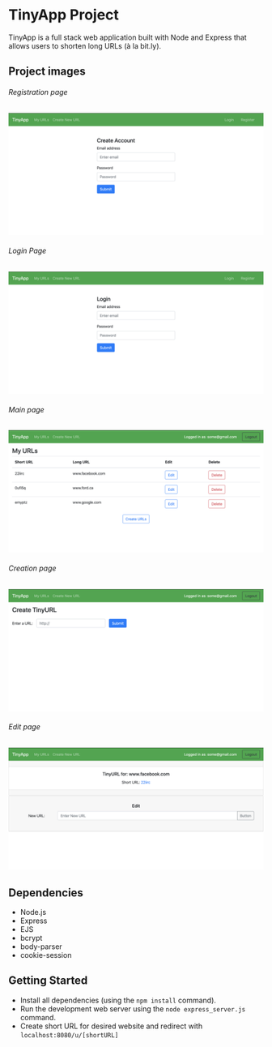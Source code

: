 # TinyApp Project

TinyApp is a full stack web application built with Node and Express that allows users to shorten long URLs (à la bit.ly).

## Project images
###### Registration page
!["Registration Page"](https://github.com/Sushant-ABdigital/tinyapp/blob/master/docs/Register.png?raw=true)
###### Login Page
!["Login Page"](https://github.com/Sushant-ABdigital/tinyapp/blob/master/docs/Login.png?raw=true)
###### Main page
!["Main Page"](https://github.com/Sushant-ABdigital/tinyapp/blob/master/docs/Main.png?raw=true)
###### Creation page
!["Creation page"](https://github.com/Sushant-ABdigital/tinyapp/blob/master/docs/Create.png?raw=true)
###### Edit page
!["Edit page"](https://github.com/Sushant-ABdigital/tinyapp/blob/master/docs/Edit.png?raw=true)

## Dependencies

- Node.js
- Express
- EJS
- bcrypt
- body-parser
- cookie-session

## Getting Started

- Install all dependencies (using the `npm install` command).
- Run the development web server using the `node express_server.js` command.
- Create short URL for desired website and redirect with `localhost:8080/u/[shortURL]`
